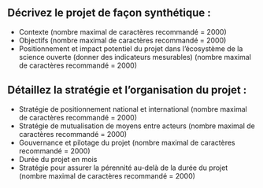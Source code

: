## Décrivez le projet de façon synthétique :
* Contexte (nombre maximal de caractères recommandé = 2000)
* Objectifs (nombre maximal de caractères recommandé = 2000)
* Positionnement et impact potentiel du projet dans l’écosystème de la science ouverte (donner des indicateurs mesurables) (nombre maximal de caractères recommandé = 2000)

## Détaillez la stratégie et l’organisation du projet :
* Stratégie de positionnement national et international (nombre maximal de caractères recommandé = 2000)
* Stratégie de mutualisation de moyens entre acteurs (nombre maximal de caractères recommandé = 2000)
* Gouvernance et pilotage du projet (nombre maximal de caractères recommandé = 2000)
* Durée du projet en mois
* Stratégie pour assurer la pérennité au-delà de la durée du projet (nombre maximal de caractères recommandé = 2000)
